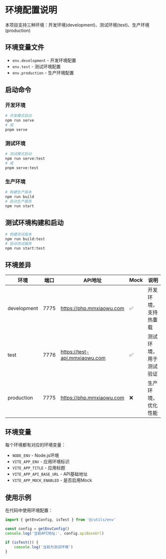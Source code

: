 # 环境配置说明

本项目支持三种环境：开发环境(development)、测试环境(test)、生产环境(production)

## 环境变量文件

- `env.development` - 开发环境配置
- `env.test` - 测试环境配置  
- `env.production` - 生产环境配置

## 启动命令

### 开发环境
```bash
# 开发模式启动
npm run serve
# 或
pnpm serve
```

### 测试环境
```bash
# 测试模式启动
npm run serve:test
# 或
pnpm serve:test
```

### 生产环境
```bash
# 构建生产版本
npm run build
# 启动生产服务
npm run start
```

## 测试环境构建和启动
```bash
# 构建测试版本
npm run build:test
# 启动测试服务
npm run start:test
```

## 环境差异

| 环境 | 端口 | API地址 | Mock | 说明 |
|------|------|---------|------|------|
| development | 7775 | https://php.mmxiaowu.com | ✅ | 开发环境，支持热重载 |
| test | 7776 | https://test-api.mmxiaowu.com | ✅ | 测试环境，用于测试验证 |
| production | 7775 | https://php.mmxiaowu.com | ❌ | 生产环境，优化性能 |

## 环境变量

每个环境都有对应的环境变量：

- `NODE_ENV` - Node.js环境
- `VITE_APP_ENV` - 应用环境标识
- `VITE_APP_TITLE` - 应用标题
- `VITE_APP_API_BASE_URL` - API基础地址
- `VITE_APP_MOCK_ENABLED` - 是否启用Mock

## 使用示例

在代码中使用环境配置：

```typescript
import { getEnvConfig, isTest } from '@/utils/env'

const config = getEnvConfig()
console.log('当前API地址:', config.apiBaseUrl)

if (isTest()) {
    console.log('当前为测试环境')
}
``` 